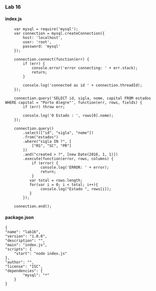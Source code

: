 ### <i class="icon-file"></i>Lab 16


#### <i class="icon-hdd"></i>  index.js

       
        var mysql = require('mysql');
        var connection = mysql.createConnection({
            host: 'localhost',
            user: 'root',
            password: 'mysql'
        });

        connection.connect(function(err) {
            if (err) {
                console.error('error connecting: ' + err.stack);
                return;
            }

            console.log('connected as id ' + connection.threadId);
        });

        connection.query('SELECT id, sigla, nome, capital FROM estados WHERE capital = "Porto Alegre"', function(err, rows, fields) {
            if (err) throw err;

            console.log('O Estado : ', rows[0].nome);
        });

        connection.query()
            .select(["id", "sigla", "nome"])
            .from("estados")
            .where("sigla IN ?", [
                ["RS", "SC", "PR"]
            ])
            .and("created > ?", [new Date(2016, 1, 1)])
            .execute(function(error, rows, columns) {
                if (error) {
                    console.log('ERROR: ' + error);
                    return;
                }
               var total = rows.length;
               for(var i = 0; i < total; i++){
                    console.log("Estado ", rows[i]);
               }
            });

        connection.end();


#### <i class="icon-hdd"></i>  package.json

    {
    "name": "lab16",
    "version": "1.0.0",
    "description": "",
    "main": "index.js",
    "scripts": {
        "start": "node index.js"
    },
    "author": "",
    "license": "ISC",
    "dependencies": {
            "mysql": "*"
        }
    }

       











